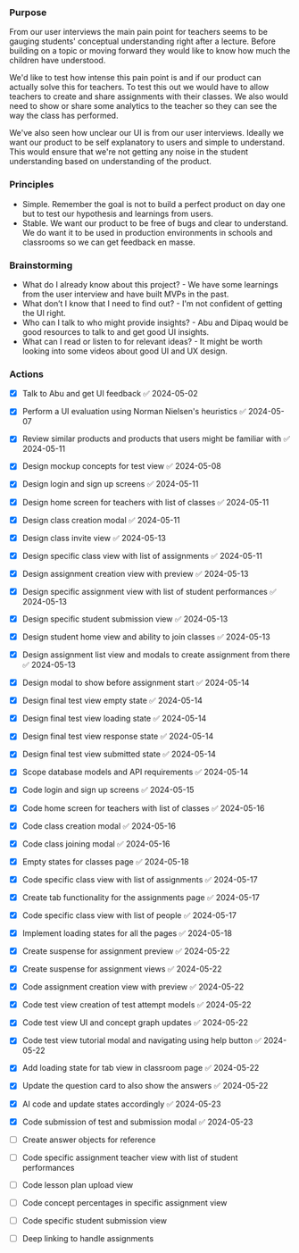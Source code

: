 ### Purpose

From our user interviews the main pain point for teachers seems to be gauging students' conceptual understanding right after a lecture. Before building on a topic or moving forward they would like to know how much the children have understood. 

We'd like to test how intense this pain point is and if our product can actually solve this for teachers. To test this out we would have to allow teachers to create and share assignments with their classes. We also would need to show or share some analytics to the teacher so they can see the way the class has performed. 

We've also seen how unclear our UI is from our user interviews. Ideally we want our product to be self explanatory to users and simple to understand. This would ensure that we're not getting any noise in the student understanding based on understanding of the product. 

### Principles 
- Simple. Remember the goal is not to build a perfect product on day one but to test our hypothesis and learnings from users. 
- Stable. We want our product to be free of bugs and clear to understand. We do want it to be used in production environments in schools and classrooms so we can get feedback en masse. 

### Brainstorming
- What do I already know about this project? - We have some learnings from the user interview and have built MVPs in the past. 
- What don’t I know that I need to find out? - I'm not confident of getting the UI right. 
- Who can I talk to who might provide insights? - Abu and Dipaq would be good resources to talk to and get good UI insights. 
- What can I read or listen to for relevant ideas? - It might be worth looking into some videos about good UI and UX design. 

### Actions

- [x] Talk to Abu and get UI feedback ✅ 2024-05-02
- [x] Perform a UI evaluation using Norman Nielsen's heuristics ✅ 2024-05-07
- [x] Review similar products and products that users might be familiar with ✅ 2024-05-11
- [x] Design mockup concepts for test view ✅ 2024-05-08
- [x] Design login and sign up screens ✅ 2024-05-11
- [x] Design home screen for teachers with list of classes ✅ 2024-05-11
- [x] Design class creation modal ✅ 2024-05-11
- [x] Design class invite view ✅ 2024-05-13
- [x] Design specific class view with list of assignments ✅ 2024-05-11
- [x] Design assignment creation view with preview ✅ 2024-05-13
- [x] Design specific assignment view with list of student performances ✅ 2024-05-13
- [x] Design specific student submission view ✅ 2024-05-13
- [x] Design student home view and ability to join classes ✅ 2024-05-13
- [x] Design assignment list view and modals to create assignment from there ✅ 2024-05-13
- [x] Design modal to show before assignment start ✅ 2024-05-14
- [x] Design final test view empty state ✅ 2024-05-14
- [x] Design final test view loading state ✅ 2024-05-14
- [x] Design final test view response state ✅ 2024-05-14
- [x] Design final test view submitted state ✅ 2024-05-14
- [x] Scope database models and API requirements ✅ 2024-05-14
- [x] Code login and sign up screens ✅ 2024-05-15
- [x] Code home screen for teachers with list of classes ✅ 2024-05-16
- [x] Code class creation modal ✅ 2024-05-16
- [x] Code class joining modal ✅ 2024-05-16
- [x] Empty states for classes page ✅ 2024-05-18
- [x] Code specific class view with list of assignments ✅ 2024-05-17
- [x] Create tab functionality for the assignments page ✅ 2024-05-17
- [x] Code specific class view with list of people ✅ 2024-05-17
- [x] Implement loading states for all the pages ✅ 2024-05-18
- [x] Create suspense for assignment preview ✅ 2024-05-22
- [x] Create suspense for assignment views ✅ 2024-05-22
- [x] Code assignment creation view with preview ✅ 2024-05-22
- [x] Code test view creation of test attempt models ✅ 2024-05-22
- [x] Code test view UI and concept graph updates ✅ 2024-05-22
- [x] Code test view tutorial modal and navigating using help button ✅ 2024-05-22
- [x] Add loading state for tab view in classroom page ✅ 2024-05-22
- [x] Update the question card to also show the answers ✅ 2024-05-22
- [x] AI code and update states accordingly ✅ 2024-05-23
- [x] Code submission of test and submission modal ✅ 2024-05-23
- [ ] Create answer objects for reference
- [ ] Code specific assignment teacher view with list of student performances
- [ ] Code lesson plan upload view 
- [ ] Code concept percentages in specific assignment view
- [ ] Code specific student submission view
- [ ] Deep linking to handle assignments


